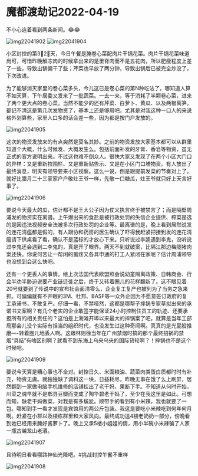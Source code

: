 # 魔都渡劫记2022-04-19

不小心连着看到两条新闻。😂😂

<img decoding="async" src="https://i0.wp.com/s2.loli.net/2022/05/02/JkY4wXzM73STCR1.jpg?w=640&#038;ssl=1" alt="img22041902" data-recalc-dims="1" />  
<img decoding="async" src="https://i0.wp.com/s2.loli.net/2022/05/02/MrF97vZeAVbmIuc.jpg?w=640&#038;ssl=1" alt="img22041904" data-recalc-dims="1" /> 

小区封控的第3⃣️2⃣️天，今日午餐是腌卷心菜配肉片干锅花菜。肉片干锅花菜味道尚可，可惜昨晚解冻肉的时候拿出来的是里脊肉而不是五花肉，所以肥瘦程度上差了一些，导致出锅偏干了些；芹菜也早放了两分钟，导致出锅后已被完全炒没了，下次改进。

为了能够消灭家里的卷心菜多头，今儿这已是卷心菜的第N种吃法了。哪知道人算不如天算，下午居委又发来了一批蔬菜。一去一来，等于消耗了半颗卷心菜，进来了两个更大点的卷心菜。当然不能少的还有芹菜、白萝卜、黄瓜、以及两根莴笋。都记不清这是第几次发物资了，基本上还是够用吧。尤其是对我这种一口人的来说格外划算些，家里人口多的话会差一些，因为都是按门户发放的。

<img decoding="async" src="https://i0.wp.com/s2.loli.net/2022/05/02/pOJE2q3btdjwiYQ.jpg?w=640&#038;ssl=1" alt="img22041905" data-recalc-dims="1" /> 

这次的物资发放来的有点突然是莫名其妙。之前的物资发放大家基本都可以从群里知道个大概，什么时候发、大概发生么。包括前面补发的牙膏、香皂等物资，虽无正式的官方说明出来。不过这也难不倒众人。很快大家又发现了在两个小区大门口的异样：又是重新拉围栏、又是重新贴告示、又是在小区门口堆物资。有人放出了最终消息，明天有领导要来小区视察。这么一说，倒是跟提前发菜的节奏对上了。就好比腊月二十三家家户户敬灶王爷一样，先敬一口糖瓜，灶王爷就只好上天言好事了。

<img decoding="async" src="https://i0.wp.com/s2.loli.net/2022/05/02/iZMsy7RGDUExqBl.jpg?w=640&#038;ssl=1" alt="img22041906" data-recalc-dims="1" /> 

要说今天最大的瓜，估计都不是王大公子因为仗义执言终于被禁言了；而是隔壁周浦发的物资实在离谱。上午爆出来的食盐是被行政处罚的失信企业提供、榨菜是选的是因违法视频安全法被多次行政处罚的企业等。最离谱的是，晚上看到居然说发的连花清瘟都是假的，有人跟协和药房的医生确认了吓得我赶紧把接到发的连花清瘟请下供桌看了看，确认不是蓝标的才放心下来。只听说过李逵遇到李鬼，没听说过李鬼还会遇到二李鬼的，真是开了眼界。两天不到就破案，比隔江那边梅陇猪肉案还快。你说何苦让一帮闲的蛋疼又各具申通的打工人紧闭在家呢？估计周浦领导也没想到会这么快吧。

还有一个更丢人的事情。继上次法国代表欧盟照会说幼童隔离政策、日韩商会、行会半劝半胁迫说要产业链迁徙之后，终于又转着圈儿的花样翻新了。这不眼见着20号就要到了传说中的宣布社会面清零么，企业复工复产也被列为了当务之急来抓。可偏偏就有不开眼的3M、杜邦、BASF等一众外企因为不愿意签订政府的复工承诺书，不敢复产。仔细一看，不禁哑然，这都是哪帮子摔锅专家草拟出来的承诺书文案啊？有几个老实的企业敢签字能保证24小时控制住员工的轨迹、还要承担所有的相关责任的？这怕是上海滩开埠以来最大的摔锅案了吧，就算是当年工部局那会儿没个实际有担当的组织时代，也没发生过这种奇闻啊。真真的是光屁股推磨—-转着圈儿地丢人啊。这跟林则徐当年在广州禁烟时搞的那个最终招祸的禁烟“具结”有啥区别啊？就看不到东海上乌央乌央的国际货轮啊？！摔锅也不是这个时候吧。

<img decoding="async" src="https://i0.wp.com/s2.loli.net/2022/05/02/a3Si5gzNoPc1xbM.jpg?w=640&#038;ssl=1" alt="img22041909" data-recalc-dims="1" /> 

要说今天算是糟心事也不全对。封控日久、米面粮油、蔬菜肉类蛋白质都时时有补充，物资无虞。就独独缺了调料这一块，日益耗尽。昨晚无事在饿了么上刷屏，居然翻到一家做电脑手机维修的店铺挂出了老干妈，果断下手。不知道从何时开始，川菜之魂早就不是郫县豆瓣而变成了陶华碧老干妈了，至少在我这里是如此。可想而知，缺老干妈做菜，对我是有多尴尬。顺带手的看到有小米辣，我也就要了一包。哪知到手一看才发现是宾馆用的两公斤包装。我这是要吃小米辣吃到何年何月啊。赶紧在小群以及楼栋群里和大家风向。最终成功送4楼老奶奶一部分，傍晚看到她已经用来腌好酱萝卜了。晚上又承5楼小姐姐的情，用小半碗小米辣骗了人家一瓶古越龙山老酒。

<img decoding="async" src="https://i0.wp.com/s2.loli.net/2022/05/02/8HpqWeL4bKXtrQZ.jpg?w=640&#038;ssl=1" alt="img22041907" data-recalc-dims="1" /> 

且待明日看看哪路神仙光降吧。#挑战封控午餐不重样

<img decoding="async" src="https://i0.wp.com/s2.loli.net/2022/05/02/ytLE3fj4wPXCr6p.jpg?w=640&#038;ssl=1" alt="img22041908" data-recalc-dims="1" />
